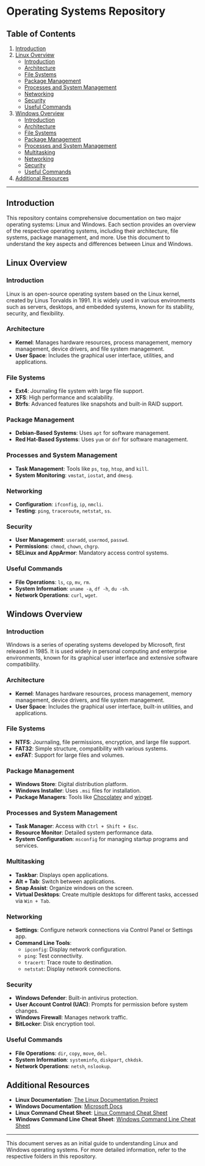 # Operating Systems Repository

## Table of Contents
1. [Introduction](#introduction)
2. [Linux Overview](#linux-overview)
   - [Introduction](#linux-introduction)
   - [Architecture](#linux-architecture)
   - [File Systems](#linux-file-systems)
   - [Package Management](#linux-package-management)
   - [Processes and System Management](#linux-processes-and-system-management)
   - [Networking](#linux-networking)
   - [Security](#linux-security)
   - [Useful Commands](#linux-useful-commands)
3. [Windows Overview](#windows-overview)
   - [Introduction](#windows-introduction)
   - [Architecture](#windows-architecture)
   - [File Systems](#windows-file-systems)
   - [Package Management](#windows-package-management)
   - [Processes and System Management](#windows-processes-and-system-management)
   - [Multitasking](#windows-multitasking)
   - [Networking](#windows-networking)
   - [Security](#windows-security)
   - [Useful Commands](#windows-useful-commands)
4. [Additional Resources](#additional-resources)

---

## Introduction

This repository contains comprehensive documentation on two major operating systems: Linux and Windows. Each section provides an overview of the respective operating systems, including their architecture, file systems, package management, and more. Use this document to understand the key aspects and differences between Linux and Windows.

## Linux Overview

### Introduction

Linux is an open-source operating system based on the Linux kernel, created by Linus Torvalds in 1991. It is widely used in various environments such as servers, desktops, and embedded systems, known for its stability, security, and flexibility.

### Architecture

- **Kernel**: Manages hardware resources, process management, memory management, device drivers, and file system management.
- **User Space**: Includes the graphical user interface, utilities, and applications.

### File Systems

- **Ext4**: Journaling file system with large file support.
- **XFS**: High performance and scalability.
- **Btrfs**: Advanced features like snapshots and built-in RAID support.

### Package Management

- **Debian-Based Systems**: Uses `apt` for software management.
- **Red Hat-Based Systems**: Uses `yum` or `dnf` for software management.

### Processes and System Management

- **Task Management**: Tools like `ps`, `top`, `htop`, and `kill`.
- **System Monitoring**: `vmstat`, `iostat`, and `dmesg`.

### Networking

- **Configuration**: `ifconfig`, `ip`, `nmcli`.
- **Testing**: `ping`, `traceroute`, `netstat`, `ss`.

### Security

- **User Management**: `useradd`, `usermod`, `passwd`.
- **Permissions**: `chmod`, `chown`, `chgrp`.
- **SELinux and AppArmor**: Mandatory access control systems.

### Useful Commands

- **File Operations**: `ls`, `cp`, `mv`, `rm`.
- **System Information**: `uname -a`, `df -h`, `du -sh`.
- **Network Operations**: `curl`, `wget`.

## Windows Overview

### Introduction

Windows is a series of operating systems developed by Microsoft, first released in 1985. It is used widely in personal computing and enterprise environments, known for its graphical user interface and extensive software compatibility.

### Architecture

- **Kernel**: Manages hardware resources, process management, memory management, device drivers, and file system management.
- **User Space**: Includes the graphical user interface, built-in utilities, and applications.

### File Systems

- **NTFS**: Journaling, file permissions, encryption, and large file support.
- **FAT32**: Simple structure, compatibility with various systems.
- **exFAT**: Support for large files and volumes.

### Package Management

- **Windows Store**: Digital distribution platform.
- **Windows Installer**: Uses `.msi` files for installation.
- **Package Managers**: Tools like [Chocolatey](https://chocolatey.org/) and [winget](https://docs.microsoft.com/en-us/windows/package-manager/winget/).

### Processes and System Management

- **Task Manager**: Access with `Ctrl + Shift + Esc`.
- **Resource Monitor**: Detailed system performance data.
- **System Configuration**: `msconfig` for managing startup programs and services.

### Multitasking

- **Taskbar**: Displays open applications.
- **Alt + Tab**: Switch between applications.
- **Snap Assist**: Organize windows on the screen.
- **Virtual Desktops**: Create multiple desktops for different tasks, accessed via `Win + Tab`.

### Networking

- **Settings**: Configure network connections via Control Panel or Settings app.
- **Command Line Tools**:
  - `ipconfig`: Display network configuration.
  - `ping`: Test connectivity.
  - `tracert`: Trace route to destination.
  - `netstat`: Display network connections.

### Security

- **Windows Defender**: Built-in antivirus protection.
- **User Account Control (UAC)**: Prompts for permission before system changes.
- **Windows Firewall**: Manages network traffic.
- **BitLocker**: Disk encryption tool.

### Useful Commands

- **File Operations**: `dir`, `copy`, `move`, `del`.
- **System Information**: `systeminfo`, `diskpart`, `chkdsk`.
- **Network Operations**: `netsh`, `nslookup`.

## Additional Resources

- **Linux Documentation**: [The Linux Documentation Project](http://www.tldp.org/)
- **Windows Documentation**: [Microsoft Docs](https://docs.microsoft.com/en-us/)
- **Linux Command Cheat Sheet**: [Linux Command Cheat Sheet](https://www.cheatography.com/davechild/cheat-sheets/linux-command-line/)
- **Windows Command Line Cheat Sheet**: [Windows Command Line Cheat Sheet](https://docs.microsoft.com/en-us/windows-server/administration/windows-commands/windows-commands)

---

This document serves as an initial guide to understanding Linux and Windows operating systems. For more detailed information, refer to the respective folders in this repository.